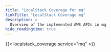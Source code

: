 ```yaml
---
title: "LocalStack Coverage for mq"
linkTitle: "LocalStack Coverage mq"
description: >
  Overview of the implemented AWS APIs in mq
hide_readingtime: true
---
```


{{< localstack_coverage service="mq" >}}

